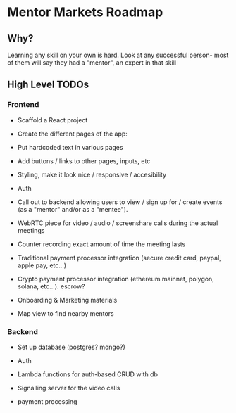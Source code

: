 # Mentor Markets Roadmap



## Why?

Learning any skill on your own is hard. Look at any successful person- most of them will say they had a "mentor", an expert in that skill


## High Level TODOs

### Frontend

- Scaffold a React project


- Create the different pages of the app:


- Put hardcoded text in various pages


- Add buttons / links to other pages, inputs, etc


- Styling, make it look nice / responsive / accesibility


- Auth


- Call out to backend allowing users to view / sign up for / create events (as a "mentor" and/or as a "mentee").


- WebRTC piece for video / audio / screenshare calls during the actual meetings


- Counter recording exact amount of time the meeting lasts


- Traditional payment processor integration (secure credit card, paypal, apple pay, etc...)


- Crypto payment processor integration (ethereum mainnet, polygon, solana, etc...). escrow?


- Onboarding & Marketing materials


- Map view to find nearby mentors 


### Backend


- Set up database (postgres? mongo?)


- Auth


- Lambda functions for auth-based CRUD with db


- Signalling server for the video calls


- payment processing


